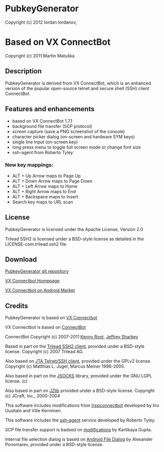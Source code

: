 PubkeyGenerator
===============
Copyright (c) 2012 Iordan Iordanov, <iiordanov gmail com>

Based on ﻿VX ConnectBot
======================
Copyright (c) 2011 Martin Matuška <martin at matuska dot vx dot sk>

## Description

PubkeyGenerator is derived from VX ConnectBot, which is an enhanced 
version of the popular open-source telnet and secure shell (SSH) client ConnectBot.

## Features and enhancements

 - based on VX ConnectBot 1.7.1
 - background file transfer (SCP protocol)
 - screen capture (save a PNG screenshot of the console)
 - character picker dialog (on-screen and hardware SYM keys)
 - single line input (on-screen key)
 - long press menu to toggle full screen mode or change font size
 - ssh-agent from Roberto Tyley
  
### New key mappings:

 - ALT + Up Arrow maps to Page Up
 - ALT + Down Arrow maps to Page Down
 - ALT + Left Arrow maps to Home
 - ALT + Right Arrow maps to End
 - ALT + Backspace maps to Insert
 - Search key maps to URL scan

## License

PubkeyGenerator is licensed under the Apache License, Version 2.0

Trilead SSH2 is licensed under a BSD-style license as detailed in 
the LICENSE-com.trilead.ssh2 file.

## Download

[PubkeyGenerator git repository](https://github.com/iiordanov/bVNC) 

[VX Connectbot Homepage](http://connectbot.vx.sk)

[VX Connectbot on Android Market](https://market.android.com/details?id=com.iiordanov.bssh)

## Credits

PubkeyGenerator is based on [VX Connectbot](http://connectbot.vx.sk)

VX Connectbot is based on [ConnectBot](http://code.google.com/p/connectbot/)

ConnectBot Copyright (c) 2007-2011 [Kenny Root](http://the-b.org), [Jeffrey Sharkey](http://jsharkey.org)

Based in part on the [Trilead SSH2 client](http://www.trilead.com), provided under a BSD-style license.  Copyright (c) 2007 Trilead AG.

Also based on [JTA Telnet/SSH client](http://www.javassh.org), provided under the GPLv2 license. Copyright (c) Matthias L. Jugel, Marcus Meiner 1996-2005.

Also based in part on the [JSOCKS](http://jsocks.sourceforge.net) library, provided under the GNU LGPL license. (c) 

Also based in part on [JZlib](http://www.jcraft.com) provided under a BSD-style license. Copyright (c) JCraft, Inc., 2000-2004

This software includes modifications from [Irssiconnectbot](https://github.com/irssiconnectbot/irssiconnectbot) developed by Iiro Uusitalo and Ville Kerminen.

This software includes the [ssh-agent](https://github.com/rtyley) service developed by Roberto Tyley.

SCP file transfer support is badsed on [modifications](https://github.com/staktrace/connectbot/commits/filetransfer) by Kartikaya Gupta.

Internal file selection dialog is based on [Android File Dialog](http://code.google.com/p/android-file-dialog/) by Alexander Ponomarev, provided under a BSD-style license.
